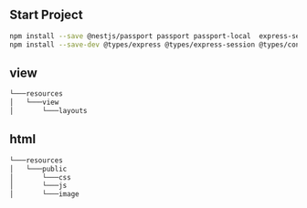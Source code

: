 ## Start Project
```bash
npm install --save @nestjs/passport passport passport-local  express-session connect-flash  hbs
npm install --save-dev @types/express @types/express-session @types/connect-flash
```
## view
```bash
└───resources
│   └───view
│       └───layouts
```
## html
```bash
└───resources
│   └───public  
│       └───css
│       └───js
│       └───image
```